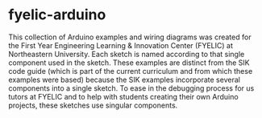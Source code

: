 # fyelic-arduino

This collection of Arduino examples and wiring diagrams was created for the First Year Engineering Learning & Innovation Center (FYELIC) at Northeastern University.
Each sketch is named according to that single component used in the sketch. These examples are distinct from the SIK code guide (which is part of the current 
curriculum and from which these examples were based) because the SIK examples incorporate several components into a single sketch. To ease in the debugging process 
for us tutors at FYELIC and to help with students creating their own Arduino projects, these sketches use singular components.
